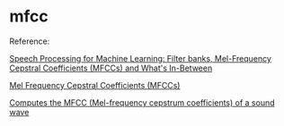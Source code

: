 # mfcc

Reference:

[Speech Processing for Machine Learning: Filter banks, Mel-Frequency Cepstral Coefficients (MFCCs) and What's In-Between](http://haythamfayek.com/2016/04/21/speech-processing-for-machine-learning.html)

[Mel Frequency Cepstral Coefficients (MFCCs)](https://musicinformationretrieval.com/mfcc.html)

[Computes the MFCC (Mel-frequency cepstrum coefficients) of a sound wave](https://gist.github.com/yangshun/9183815)
